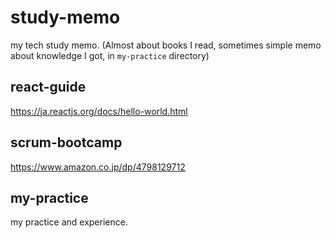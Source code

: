 # study-memo

my tech study memo. (Almost about books I read, sometimes simple memo about knowledge I got, in `my-practice` directory)

## react-guide

<https://ja.reactjs.org/docs/hello-world.html>

## scrum-bootcamp

<https://www.amazon.co.jp/dp/4798129712>

## my-practice

my practice and experience.
